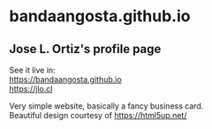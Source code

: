 # bandaangosta.github.io
## Jose L. Ortiz's profile page   

See it live in:   
https://bandaangosta.github.io   
https://jlo.cl

Very simple website, basically a fancy business card.   
Beautiful design courtesy of https://html5up.net/
